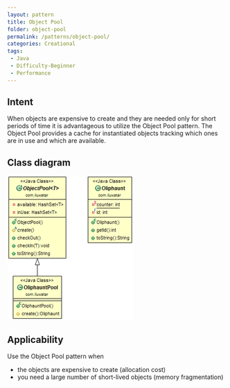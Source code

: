 ```yaml
---
layout: pattern
title: Object Pool
folder: object-pool
permalink: /patterns/object-pool/
categories: Creational
tags:
 - Java
 - Difficulty-Beginner
 - Performance
---
```


## Intent
When objects are expensive to create and they are needed only for
short periods of time it is advantageous to utilize the Object Pool pattern.
The Object Pool provides a cache for instantiated objects tracking which ones
are in use and which are available.

## Class diagram
![alt text](./etc/object-pool.png "Object Pool")

## Applicability
Use the Object Pool pattern when

* the objects are expensive to create (allocation cost)
* you need a large number of short-lived objects (memory fragmentation)
